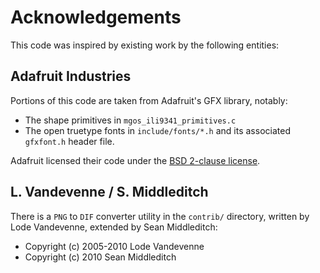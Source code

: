 # Acknowledgements

This code was inspired by existing work by the following entities:

## Adafruit Industries

Portions of this code are taken from Adafruit's GFX library, notably:
*   The shape primitives in `mgos_ili9341_primitives.c`
*   The open truetype fonts in `include/fonts/*.h` and its associated
    `gfxfont.h` header file.

Adafruit licensed their code under the [BSD 2-clause
license](https://github.com/adafruit/Adafruit-GFX-Library/blob/master/license.txt).

## L. Vandevenne / S. Middleditch

There is a `PNG` to `DIF` converter utility in the `contrib/` directory,
written by Lode Vandevenne, extended by Sean Middleditch:

*   Copyright (c) 2005-2010 Lode Vandevenne
*   Copyright (c) 2010 Sean Middleditch

